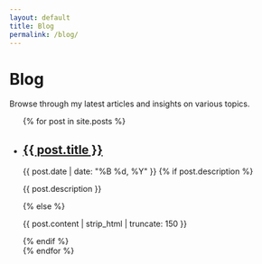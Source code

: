 ```yaml
---
layout: default
title: Blog
permalink: /blog/
---
```


# Blog

Browse through my latest articles and insights on various topics.

<ul class="post-list">
  {% for post in site.posts %}
    <li class="post-item">
      <h2>
        <a href="{{ post.url | relative_url }}">{{ post.title }}</a>
      </h2>
      <span class="post-date">{{ post.date | date: "%B %d, %Y" }}</span>
      {% if post.description %}
        <p class="post-excerpt">{{ post.description }}</p>
      {% else %}
        <p class="post-excerpt">{{ post.content | strip_html | truncate: 150 }}</p>
      {% endif %}
    </li>
  {% endfor %}
</ul>

